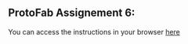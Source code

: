 
## ProtoFab Assignement 6: 

You can access the instructions in your browser [here](https://htmlpreview.github.io/?https://github.com/nembrinj/protofablab/blob/main/2025/assignments/AN_06/html/AN_06_NodeRED.html)
